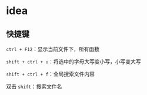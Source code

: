 # idea

## 快捷键
`ctrl + F12`：显示当前文件下，所有函数

`shift + ctrl + u`：将选中的字母大写变小写，小写变大写

`shift + ctrl + f`：全局搜索文件内容

双击 `shift`：搜索文件名